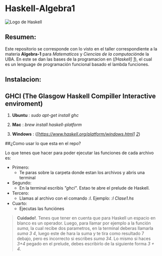 # Haskell-Algebra1

![Logo de Haskell](https://upload.wikimedia.org/wikipedia/commons/1/1c/Haskell-Logo.svg "Haskell Logo")

## Resumen:

Este repositorio se corresponde con lo visto en el taller correspondiente a la materia **Algebra-1** para *Matematicos* y *Ciencias de la computación*de la UBA. En este se dan las bases de la programacion en (*[Haskell] [1]*), el cual es un lenguage de programación funcional basado el lambda funciones. 

## Instalacion:

GHCI (The Glasgow Haskell Compiller Interactive enviroment)
-----------------------------------------------------------
1. **Ubuntu** : *sudo apt-get install ghc*

2. **Mac** : *brew install haskell-platform*

3. **Windows** : (*[https://www.haskell.org/platform/windows.html] [2]*)

##¿Como usar lo que esta en el repo?

Lo que tenes que hacer para poder ejecutar las funciones de cada archivo es: 

* Primero: 
  *  Te paras sobre la carpeta donde estan los archivos y abris una terminal
* Segundo:
  *  En la terminal escribis *"ghci"*. Estao te abre el prelude de Haskell.
* Tercero:
  *  Llamas al archivo con el comando *:l*. Ejemplo: *:l Clase1.hs*
* Cuarto: 
  *  Ejecutas las funciónes

> **Cuidado!**. Tenes que tener en cuenta que para Haskell un espacio en blanco es un operador. Luego, para llamar por ejemplo a la función *suma*, la cual recibe dos parametros, en la terminal deberas llamarla *suma 3 4*, luego este de hara la suma y te tira como resultado 7 debajo, pero es incorrecto si escribes *suma 34*. Lo mismo si haces *3+4* pegado en el prelude, debes escribirlo de la siguiente forma *3 + 4*. 



[1]:https://www.haskell.org
[2]:https://www.haskell.org/platform/windows.html